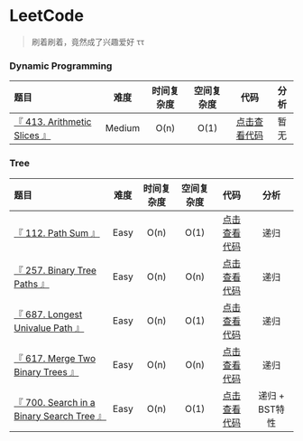# LeetCode

> 刷着刷着，竟然成了兴趣爱好 ττ


### Dynamic Programming

| 题目 | 难度 | 时间复杂度 | 空间复杂度 | 代码 | 分析 |
| :----- | :---: | :---: | :---: | :---: | :---: |
| [『 413. Arithmetic Slices 』](https://leetcode.com/problems/arithmetic-slices/) | Medium | O(n) | O(1) | [点击查看代码](/dynamic-programming/413/solution2.js) | 暂无 |

### Tree

| 题目 | 难度 | 时间复杂度 | 空间复杂度 | 代码 | 分析 |
| :----- | :---: | :---: | :---: | :---: | :---: |
| [『 112. Path Sum 』](https://leetcode.com/problems/path-sum/) | Easy | O(n) | O(1) | [点击查看代码](/tree/112/solution1.js) | 递归 |
| [『 257. Binary Tree Paths 』](https://leetcode.com/problems/binary-tree-paths/) | Easy | O(n) | O(n) | [点击查看代码](/tree/257/solution1.js) | 递归 |
| [『 687. Longest Univalue Path 』](https://leetcode.com/problems/longest-univalue-path/) | Easy | O(n) | O(1) | [点击查看代码](/tree/687/solution2.js) | 递归 |
| [『 617. Merge Two Binary Trees 』](https://leetcode.com/problems/merge-two-binary-trees/) | Easy | O(n) | O(n) | [点击查看代码](/tree/617/solution1.js) | 递归 |
| [『 700. Search in a Binary Search Tree 』](https://leetcode.com/problems/search-in-a-binary-search-tree/) | Easy | O(n) | O(1) | [点击查看代码](/tree/700/solution1.js) | 递归 + BST特性 |